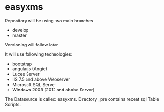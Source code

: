 # easyxms
Repository will be using two main branches.

- develop
- master

Versioning will follow later

It will use following technologies:

- bootstrap
- angularjs (Angie)
- Lucee Server
- IIS 7.5 and above Webserver
- Microsoft SQL Server
- Windows 2008 (2012 and abobe Server)

The Datasource is called: easyxms. 
Directory _pre contains recent sql Table Scripts.